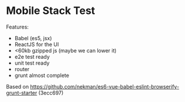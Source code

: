 # Mobile Stack Test

Features:
- Babel (es5, jsx)
- ReactJS for the UI
- <60kb gzipped js (maybe we can lower it)
- e2e test ready
- unit test ready
- router
- grunt almost complete


Based on https://github.com/nekman/es6-vue-babel-eslint-browserify-grunt-starter (3ecc697)
